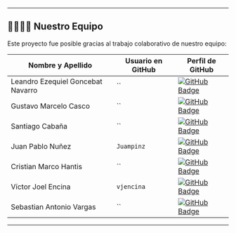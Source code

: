 </div>

---

## 👩‍💻👨‍💻 Nuestro Equipo

Este proyecto fue posible gracias al trabajo colaborativo de nuestro equipo:

| Nombre y Apellido             | Usuario en GitHub                                     | Perfil de GitHub                                                                                                                              |
| ----------------------------- | ----------------------------- | --------------------------------------------------------------------------------------------------------------------------------------------- |
| Leandro Ezequiel Goncebat Navarro | ``                        | [![GitHub Badge](https://img.shields.io/badge/GitHub-121011?style=for-the-badge&logo=github&logoColor=white)](https://github.com/)            |
| Gustavo Marcelo Casco         | ``                            | [![GitHub Badge](https://img.shields.io/badge/GitHub-121011?style=for-the-badge&logo=github&logoColor=white)](https://github.com/)            |
| Santiago Cabaña               | ``                            | [![GitHub Badge](https://img.shields.io/badge/GitHub-121011?style=for-the-badge&logo=github&logoColor=white)](https://github.com/)            |
| Juan Pablo Nuñez              | `Juampinz`                    | [![GitHub Badge](https://img.shields.io/badge/GitHub-121011?style=for-the-badge&logo=github&logoColor=white)](https://github.com/Juampinz)    |
| Cristian Marco Hantis         | ``                            | [![GitHub Badge](https://img.shields.io/badge/GitHub-121011?style=for-the-badge&logo=github&logoColor=white)](https://github.com/)            |
| Víctor Joel Encina            | `vjencina`                            | [![GitHub Badge](https://img.shields.io/badge/GitHub-121011?style=for-the-badge&logo=github&logoColor=white)](https://github.com/vjencina)            |
| Sebastian Antonio Vargas      | ``                            | [![GitHub Badge](https://img.shields.io/badge/GitHub-121011?style=for-the-badge&logo=github&logoColor=white)](https://github.com/)            |


---

</div>
